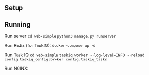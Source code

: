 ## Setup

## Running

Run server
`cd web-simple`
`python3 manage.py runserver`

Run Redis (for TaskIQ):
`docker-compose up -d`

Run Task IQ
`cd web-simple`
`taskiq worker --log-level=INFO --reload config.taskiq_config:broker config.taskiq_tasks`

Run NGINX:
